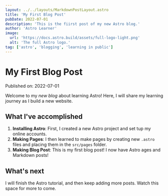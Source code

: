 ```yaml
---
layout: ../../layouts/MarkdownPostLayout.astro
title: 'My First Blog Post'
pubDate: 2022-07-01
description: 'This is the fiirst post of my new Astro blog.'
author: 'Astro Learner'
image:
  url: 'https://docs.astro.build/assets/full-logo-light.png'
  alt: 'The full Astro logo.'
tag: ['astro', 'blogging', 'learning in public']
---
```

# My First Blog Post

Published on: 2022-07-01

Welcome to my _new blog_ about learning Astro! Here, I will share my learning journey as I build a new website.

## What I've accomplished

1. **Installing Astro**: First, I created a new Astro project and set tup my online accounts.
2. **Making Pages**: I then learned to make pages by creating new `.astro` files and placing them in the `src/pages` folder.
3. **Making Blog Post**: This is my first blog post! I now have Astro ages and Markdown posts!

## What's next

I will finish the Astro tutorial, and then keep adding more posts. Watch this space for more to come.